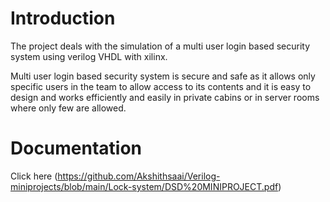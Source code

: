 # Introduction
The project deals with the simulation of a multi user login based security system using verilog VHDL with xilinx. 
 
Multi user login based security system is secure and safe as it allows only specific users in the team to allow access to its contents and it is easy to design and works efficiently and easily in private cabins or in server rooms where only few are allowed.

# Documentation
Click here (https://github.com/Akshithsaai/Verilog-miniprojects/blob/main/Lock-system/DSD%20MINIPROJECT.pdf)


